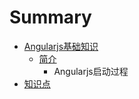 # Summary

* [Angularjs基础知识](angularjs_part1.md)
   * [简介](angularjs_part1_intro.md)
       * Angularjs启动过程
* [知识点](README.md)

